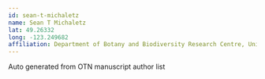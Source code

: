 ```yaml
---
id: sean-t-michaletz
name: Sean T Michaletz
lat: 49.26332
long: -123.249682
affiliation: Department of Botany and Biodiversity Research Centre, University of British Columbia, British Columbia, Canada
---
```


Auto generated from OTN manuscript author list
